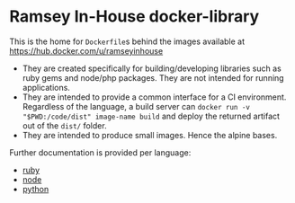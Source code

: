 # Ramsey In-House docker-library

This is the home for `Dockerfile`s behind the images available at https://hub.docker.com/u/ramseyinhouse

- They are created specifically for building/developing libraries such as ruby gems and node/php packages. They are not intended for running applications.
- They are intended to provide a common interface for a CI environment. Regardless of the language, a build server can `docker run -v "$PWD:/code/dist" image-name build` and deploy the returned artifact out of the `dist/` folder.
- They are intended to produce small images. Hence the alpine bases.

Further documentation is provided per language:
 - [ruby](ruby-builder/README.md)
 - [node](node-builder/README.md)
 - [python](python-builder/README.md)
